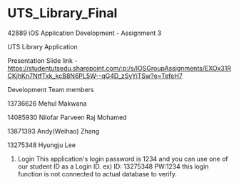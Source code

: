 # UTS_Library_Final

42889 iOS Application Development - Assignment 3

UTS Library Application

Presentation Slide link - https://studentutsedu.sharepoint.com/:p:/s/IOSGroupAssignments/EXOx31RCKjhKn7NtfTxk_kcB8N6PL5W--qG4D_zSyYiTSw?e=TefeH7

Development Team members

13736626 Mehul Makwana

14085930 Nilofar Parveen Raj Mohamed

13871393 Andy(Weihao) Zhang

13275348 Hyungju Lee


1. Login
This application's login password is 1234 and you can use one of our student ID as a Login ID.  ex) ID: 13275348 PW:1234
this login function is not connected to actual database to verify.


